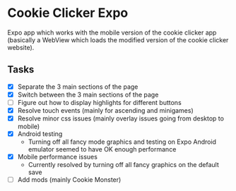 # Cookie Clicker Expo

Expo app which works with the mobile version of the cookie clicker app
(basically a WebView which loads the modified version of the cookie
clicker website).

## Tasks

- [x] Separate the 3 main sections of the page
- [x] Switch between the 3 main sections of the page
- [ ] Figure out how to display highlights for different buttons
- [x] Resolve touch events (mainly for ascending and minigames)
- [x] Resolve minor css issues (mainly overlay issues going from desktop to mobile)
- [x] Android testing
  - Turning off all fancy mode graphics and testing on Expo Android emulator
    seemed to have OK enough performance
- [x] Mobile performance issues
  - Currently resolved by turning off all fancy graphics on the default save
- [ ] Add mods (mainly Cookie Monster)
